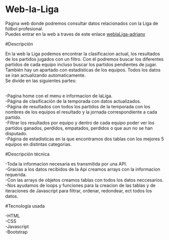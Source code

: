 # Web-la-Liga

Página web donde podremos consultar datos relacionados con la Liga de fútbol profesional.<br>
Puedes entrar en la web a traves de este enlace [weblaLiga-adrianv](https://weblaliga-adrianv.netlify.app/)<br>


#Descripción

En la web la Liga podemos encontrar la clasificacion actual, los resultados de los partidos jugados con un filtro. Con él podremos buscar los diferentes partidos de cada equipo incluso buscar los partidos pendientes de jugar. También hay un apartado con estadísticas de los equipos. Todos los datos se iran actualizando automaticamente.<br>
Se divide en las siguientes partes:<br><br>

-Pagina home con el menu e informacion de laLiga.<br>
-Página de clasificación de la temporada con datos actualizados.<br>
-Página de resultados con todos los partidos de la temporada con los nombres de los equipos el resultado y la jornada correspondiente a cada partido.<br>
-Filtrar los resultados por equipo y dentro de cada equipo poder ver los partidos ganados, perdidos, empatados, perdidos o que aun no se han disputado.<br>
-Página de estadísticas en la que encontramos dos tablas con los mejores 5 equipos en distintas categorias.<br>


#Descripción técnica

-Toda la informacion necesaria es transmitida por una API.<br>
-Gracias a los datos recibidos de la Api creamos arrays con la informacion requerida.<br>
-Con las arrays de objetos creamos tablas con todos los datos neccesarios. <br>
-Nos ayudamos de loops y funciones para la creacion de las tablas y de iteraciones de Javascript para filtrar, ordenar, redondear, ect todos los datos.<br>


#Tecnología usada

-HTML<br>
-CSS<br>
-Javascript<br>
-Bootstrap




